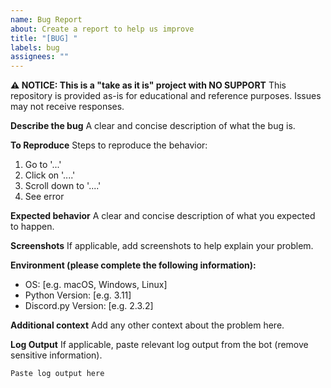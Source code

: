```yaml
---
name: Bug Report
about: Create a report to help us improve
title: "[BUG] "
labels: bug
assignees: ""
---
```


**⚠️ NOTICE: This is a "take as it is" project with NO SUPPORT**
This repository is provided as-is for educational and reference purposes. Issues may not receive responses.

**Describe the bug**
A clear and concise description of what the bug is.

**To Reproduce**
Steps to reproduce the behavior:

1. Go to '...'
2. Click on '....'
3. Scroll down to '....'
4. See error

**Expected behavior**
A clear and concise description of what you expected to happen.

**Screenshots**
If applicable, add screenshots to help explain your problem.

**Environment (please complete the following information):**

- OS: [e.g. macOS, Windows, Linux]
- Python Version: [e.g. 3.11]
- Discord.py Version: [e.g. 2.3.2]

**Additional context**
Add any other context about the problem here.

**Log Output**
If applicable, paste relevant log output from the bot (remove sensitive information).

```
Paste log output here
```
